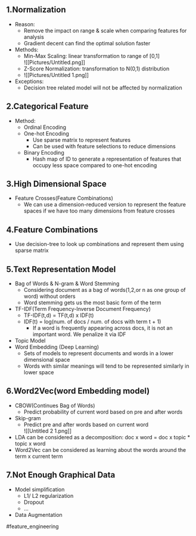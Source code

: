 ## 1.Normalization

- Reason:
	- Remove the impact on range & scale when comparing features for analysis
	- Gradient decent can find the optimal solution faster
- Methods:
	- Min-Max Scaling: linear transformation to range of [0,1]  
		![[Pictures/Untitled.png]]
	- Z-Score Normalization: transformation to N(0,1) distribution
	- ![[Pictures/Untitled 1.png]]
- Exceptions:
	- Decision tree related model will not be affected by normalization

## 2.Categorical Feature

- Method:
	- Ordinal Encoding
	- One-hot Encoding
		- Use sparse matrix to represent features
		- Can be used with feature selections to reduce dimensions
	- Binary Encoding
		- Hash map of ID to generate a representation of features that occupy less space compared to one-hot encoding

## 3.High Dimensional Space

- Feature Crosses(Feature Combinations)
	- We can use a dimension-reduced version to represent the feature spaces if we have too many dimensions from feature crosses

## 4.Feature Combinations

- Use decision-tree to look up combinations and represent them using sparse matrix

## 5.Text Representation Model

- Bag of Words & N-gram & Word Stemming
	- Considering document as a bag of words(1,2,or n as one group of word) without orders
	- Word stemming gets us the most basic form of the term
- TF-IDF(Term Frequency-Inverse Document Frequency)
	- TF-IDF(t,d) = TF(t,d) x IDF(t)
	- IDF(t) = log(num. of docs / num. of docs with term t + 1)
		- If a word is frequently appearing across docs, it is not an important word. We penalize it via IDF
- Topic Model
- Word Embedding (Deep Learning)
	- Sets of models to represent documents and words in a lower dimensional space
	- Words with similar meanings will tend to be represented similarly in lower space

## 6.Word2Vec(word Embedding model)

- CBOW(Continues Bag of Words)
	- Predict probability of current word based on pre and after words
- Skip-gram
	- Predict pre and after words based on current word  
![[Untitled 2 1.png]]
- LDA can be considered as a decomposition: doc x word = doc x topic * topic x word
- Word2Vec can be considered as learning about the words around the term x current term

## 7.Not Enough Graphical Data

- Model simplification
	- L1/ L2 regularization
	- Dropout
	- …
- Data Augmentation

#feature_engineering
